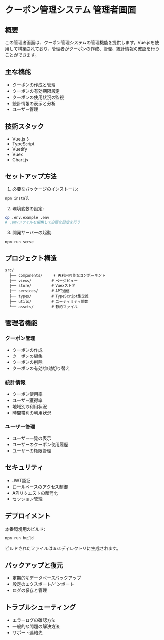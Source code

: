 # クーポン管理システム 管理者画面

## 概要
この管理者画面は、クーポン管理システムの管理機能を提供します。Vue.jsを使用して構築されており、管理者がクーポンの作成、管理、統計情報の確認を行うことができます。

## 主な機能
- クーポンの作成と管理
- クーポンの有効期限設定
- クーポンの使用状況の監視
- 統計情報の表示と分析
- ユーザー管理

## 技術スタック
- Vue.js 3
- TypeScript
- Vuetify
- Vuex
- Chart.js

## セットアップ方法

1. 必要なパッケージのインストール:
```bash
npm install
```

2. 環境変数の設定:
```bash
cp .env.example .env
# .envファイルを編集して必要な設定を行う
```

3. 開発サーバーの起動:
```bash
npm run serve
```

## プロジェクト構造
```
src/
  ├── components/     # 再利用可能なコンポーネント
  ├── views/         # ページビュー
  ├── store/         # Vuexストア
  ├── services/      # API通信
  ├── types/         # TypeScript型定義
  ├── utils/         # ユーティリティ関数
  └── assets/        # 静的ファイル
```

## 管理者機能

### クーポン管理
- クーポンの作成
- クーポンの編集
- クーポンの削除
- クーポンの有効/無効切り替え

### 統計情報
- クーポン使用率
- ユーザー獲得率
- 地域別の利用状況
- 時間帯別の利用状況

### ユーザー管理
- ユーザー一覧の表示
- ユーザーのクーポン使用履歴
- ユーザーの権限管理

## セキュリティ
- JWT認証
- ロールベースのアクセス制御
- APIリクエストの暗号化
- セッション管理

## デプロイメント
本番環境用のビルド:
```bash
npm run build
```

ビルドされたファイルは`dist`ディレクトリに生成されます。

## バックアップと復元
- 定期的なデータベースバックアップ
- 設定のエクスポート/インポート
- ログの保存と管理

## トラブルシューティング
- エラーログの確認方法
- 一般的な問題の解決方法
- サポート連絡先 